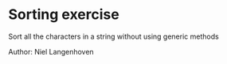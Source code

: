 # Sorting exercise
Sort all the characters in a string without using generic methods

Author: Niel Langenhoven
